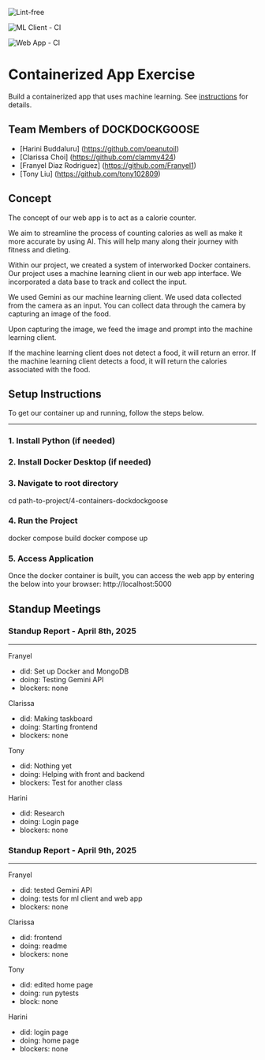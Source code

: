 
![Lint-free](https://github.com/nyu-software-engineering/containerized-app-exercise/actions/workflows/lint.yml/badge.svg)

![ML Client - CI](https://github.com/software-students-spring2025/4-containers-dockdockgoose/actions/workflows/mlclient.yml/badge.svg?branch=main)

![Web App - CI](https://github.com/software-students-spring2025/4-containers-dockdockgoose/actions/workflows/webapp.yml/badge.svg?branch=main)

# Containerized App Exercise

Build a containerized app that uses machine learning. See [instructions](./instructions.md) for details.

## Team Members of DOCKDOCKGOOSE

- [Harini Buddaluru] (https://github.com/peanutoil)
- [Clarissa Choi] (https://github.com/clammy424)
- [Franyel Diaz Rodriguez] (https://github.com/Franyel1)
- [Tony Liu] (https://github.com/tony102809)

## Concept

The concept of our web app is to act as a calorie counter. 

We aim to streamline the process of counting calories as well as make it more accurate by using AI. 
This will help many along their journey with fitness and dieting. 

Within our project, we created a system of interworked Docker containers.
Our project uses a machine learning client in our web app interface. 
We incorporated a data base to track and collect the input. 

We used Gemini as our machine learning client. We used data collected from the camera as an input. 
You can collect data through the camera by capturing an image of the food. 

Upon capturing the image, we feed the image and prompt into the machine learning client. 

If the machine learning client does not detect a food, it will return an error. 
If the machine learning client detects a food, it will return the calories associated with the food. 

## Setup Instructions

To get our container up and running, follow the steps below. 

---

### 1. Install Python (if needed)

### 2. Install Docker Desktop (if needed)

### 3. Navigate to root directory

cd path-to-project/4-containers-dockdockgoose

### 4. Run the Project

docker compose build
docker compose up

### 5. Access Application

Once the docker container is built, you can access the web app by entering the below into your browser:
http://localhost:5000


## Standup Meetings

### Standup Report - April 8th, 2025
---

Franyel 
- did: Set up Docker and MongoDB
- doing: Testing Gemini API 
- blockers: none

Clarissa
- did: Making taskboard 
- doing: Starting frontend
- blockers: none

Tony
- did: Nothing yet
- doing: Helping with front and backend 
- blockers: Test for another class 

Harini
- did: Research
- doing: Login page
- blockers: none

### Standup Report - April 9th, 2025
---

Franyel 
- did: tested Gemini API
- doing: tests for ml client and web app
- blockers: none

Clarissa 
- did: frontend
- doing: readme
- blockers: none

Tony 
- did: edited home page
- doing: run pytests
- block: none

Harini 
- did: login page
- doing: home page
- blockers: none
